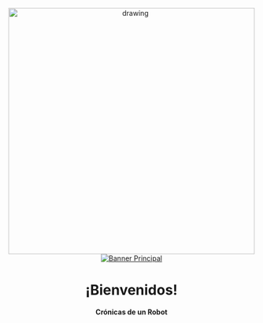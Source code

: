 <a href="https://GClau.github.io" target="_blank">
 <p align="center">
 <image src="https://www.seo.fr/wp-content/uploads/2019/04/robots-txt-1024x945.png" alt="drawing" width="500/> 
 </p>                                                                                                    
</a>


[![Banner Principal](https://git.eppr.link/assets/animated-head-banner.gif)](https://GClau.github.io)

<h1 align="center">
¡Bienvenidos!
</h1>

<p align="center">
  <strong>Crónicas de un Robot</strong>
  </p>
  
